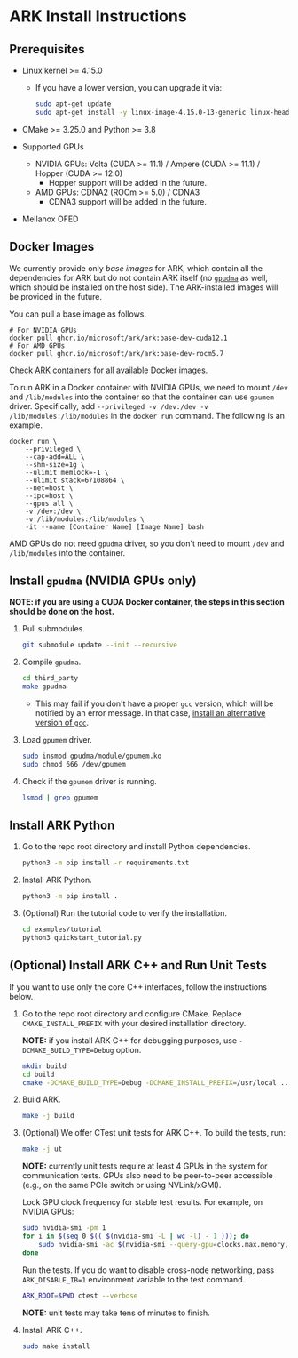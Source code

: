 # ARK Install Instructions

## Prerequisites

* Linux kernel >= 4.15.0

    - If you have a lower version, you can upgrade it via:
        ```bash
        sudo apt-get update
        sudo apt-get install -y linux-image-4.15.0-13-generic linux-header-4.15.0-13-generic
        ```

* CMake >= 3.25.0 and Python >= 3.8

* Supported GPUs
    - NVIDIA GPUs: Volta (CUDA >= 11.1) / Ampere (CUDA >= 11.1) / Hopper (CUDA >= 12.0)
        - Hopper support will be added in the future.
    - AMD GPUs: CDNA2 (ROCm >= 5.0) / CDNA3
        - CDNA3 support will be added in the future.

* Mellanox OFED

## Docker Images

We currently provide only *base images* for ARK, which contain all the dependencies for ARK but do not contain ARK itself (no [`gpudma`](https://github.com/microsoft/ark/blob/main/docs/install.md#install-gpudma) as well, which should be installed on the host side). The ARK-installed images will be provided in the future.

You can pull a base image as follows.
```
# For NVIDIA GPUs
docker pull ghcr.io/microsoft/ark/ark:base-dev-cuda12.1
# For AMD GPUs
docker pull ghcr.io/microsoft/ark/ark:base-dev-rocm5.7
```

Check [ARK containers](https://github.com/microsoft/ark/pkgs/container/ark%2Fark) for all available Docker images.

To run ARK in a Docker container with NVIDIA GPUs, we need to mount `/dev` and `/lib/modules` into the container so that the container can use `gpumem` driver. Specifically, add `--privileged -v /dev:/dev -v /lib/modules:/lib/modules` in the `docker run` command. The following is an example.
```
docker run \
    --privileged \
    --cap-add=ALL \
    --shm-size=1g \
    --ulimit memlock=-1 \
    --ulimit stack=67108864 \
    --net=host \
    --ipc=host \
    --gpus all \
    -v /dev:/dev \
    -v /lib/modules:/lib/modules \
    -it --name [Container Name] [Image Name] bash
```

AMD GPUs do not need `gpudma` driver, so you don't need to mount `/dev` and `/lib/modules` into the container.

## Install `gpudma` (NVIDIA GPUs only)

**NOTE: if you are using a CUDA Docker container, the steps in this section should be done on the host.**

1. Pull submodules.

    ```bash
    git submodule update --init --recursive
    ```

2. Compile `gpudma`.

    ```bash
    cd third_party
    make gpudma
    ```
    - This may fail if you don't have a proper `gcc` version, which will be notified by an error message. In that case, [install an alternative version of `gcc`](https://github.com/chhwang/devel-note/wiki/Building-GCC-from-source).

3. Load `gpumem` driver.

    ```bash
    sudo insmod gpudma/module/gpumem.ko
    sudo chmod 666 /dev/gpumem
    ```

4. Check if the `gpumem` driver is running.

    ```bash
    lsmod | grep gpumem
    ```

## Install ARK Python

1. Go to the repo root directory and install Python dependencies.

    ```bash
    python3 -m pip install -r requirements.txt
    ```

2. Install ARK Python.

    ```bash
    python3 -m pip install .
    ```

3. (Optional) Run the tutorial code to verify the installation.

    ```bash
    cd examples/tutorial
    python3 quickstart_tutorial.py
    ```

## (Optional) Install ARK C++ and Run Unit Tests

If you want to use only the core C++ interfaces, follow the instructions below.

1. Go to the repo root directory and configure CMake. Replace `CMAKE_INSTALL_PREFIX` with your desired installation directory.

    **NOTE:** if you install ARK C++ for debugging purposes, use `-DCMAKE_BUILD_TYPE=Debug` option.

    ```bash
    mkdir build
    cd build
    cmake -DCMAKE_BUILD_TYPE=Debug -DCMAKE_INSTALL_PREFIX=/usr/local ..
    ```

2. Build ARK.

    ```bash
    make -j build
    ```

3. (Optional) We offer CTest unit tests for ARK C++. To build the tests, run:

    ```bash
    make -j ut
    ```

    **NOTE:** currently unit tests require at least 4 GPUs in the system for communication tests. GPUs also need to be peer-to-peer accessible (e.g., on the same PCIe switch or using NVLink/xGMI).

    Lock GPU clock frequency for stable test results. For example, on NVIDIA GPUs:

    ```bash
    sudo nvidia-smi -pm 1
    for i in $(seq 0 $(( $(nvidia-smi -L | wc -l) - 1 ))); do
        sudo nvidia-smi -ac $(nvidia-smi --query-gpu=clocks.max.memory,clocks.max.sm --format=csv,noheader,nounits -i $i | sed 's/\ //') -i $i
    done
    ```

    Run the tests. If you do want to disable cross-node networking, pass `ARK_DISABLE_IB=1` environment variable to the test command.

    ```bash
    ARK_ROOT=$PWD ctest --verbose
    ```

    **NOTE:** unit tests may take tens of minutes to finish.

4. Install ARK C++.

    ```bash
    sudo make install
    ```
